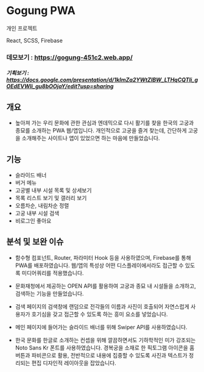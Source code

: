 # Gogung PWA
 

개인 프로젝트


React, SCSS, Firebase


### 데모보기	: https://gogung-451c2.web.app/
##### 기획보기	: https://docs.google.com/presentation/d/1kImZa2YWtZlBW_LTHqCQTli_gOEdEVWli_gu8bOOjaY/edit?usp=sharing


## 개요
*	높아져 가는 우리 문화에 관한 관심과 엔데믹으로 다시 활기를 찾을 한국의 고궁과 종묘를 소개하는 PWA 웹/앱입니다. 개인적으로 고궁을 즐겨 찾는데, 간단하게 고궁을 소개해주는 사이트나 앱이 있었으면 하는 마음에 만들었습니다.

## 기능
*	슬라이드 배너
*	버거 메뉴
*	고궁별 내부 시설 목록 및 상세보기
*	목록 리스트 보기 및 갤러리 보기
*	오름차순, 내림차순 정렬
* 고궁 내부 시설 검색
* 비로그인 좋아요

## 분석 및 보완 이슈
*	함수형 컴포넌트, Router, 파라미터 Hook 등을 사용하였으며, Firebase를 통해 PWA를 배포하였습니다. 웹/앱의 특성상 어떤 디스플레이에서라도 접근할 수 있도록 미디어쿼리를 적용했습니다.

* 문화재청에서 제공하는 OPEN API를 활용하여 고궁과 종묘 내 시설들을 소개하고, 검색하는 기능을 만들었습니다.

*	검색 페이지의 검색창에 랜덤으로 전각들의 이름과 사진이 호출되어 자연스럽게 사용자가 호기심을 갖고 접근할 수 있도록 하는 흥미 요소를 넣었습니다. 

*	메인 페이지에 들어가는 슬라이드 배너를 위해 Swiper API를 사용하였습니다.

*	한국 문화를 한글로 소개하는 컨셉을 위해 깔끔하면서도 기하학적인 미가 강조되는 Noto Sans Kr 폰트를 사용하였습니다. 경복궁을 소재로 한 픽토그램 아이콘을 홈버튼과 파비콘으로 활용, 전반적으로 내용에 집중할 수 있도록 사진과 텍스트가 정리되는 편집 디자인적 레이아웃을 잡았습니다.

